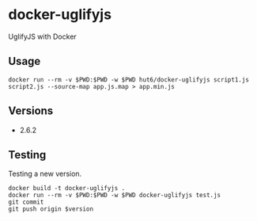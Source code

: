 # docker-uglifyjs

UglifyJS with Docker

## Usage

    docker run --rm -v $PWD:$PWD -w $PWD hut6/docker-uglifyjs script1.js script2.js --source-map app.js.map > app.min.js

## Versions
 - 2.6.2

## Testing

Testing a new version.

    docker build -t docker-uglifyjs .
    docker run --rm -v $PWD:$PWD -w $PWD docker-uglifyjs test.js
	git commit
    git push origin $version
